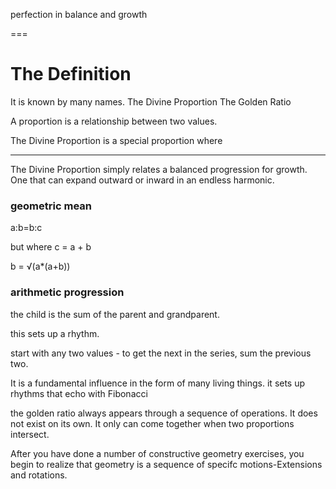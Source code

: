 perfection in balance and growth

===

# The Definition

It is known by many names.
The Divine Proportion
The Golden Ratio

A proportion is a relationship between two values. 

The Divine Proportion is a special proportion where 

----

The Divine Proportion simply relates a balanced progression for growth. One that can expand outward or inward in an endless harmonic.

### geometric mean
a:b=b:c

but where c = a + b

b = √(a*(a+b))

### arithmetic progression
the child is the sum of the parent and grandparent. 

this sets up a rhythm.

start with any two values - to get the next in the series, sum the previous two. 

It is a fundamental influence in the form of many living things.  it sets up rhythms that echo with Fibonacci 

the golden ratio always appears through a sequence of operations. It does not exist on its own. It only can come together when two proportions intersect. 

After you have done a number of constructive geometry exercises, you begin to realize that geometry is a sequence of specifc motions-Extensions and rotations. 